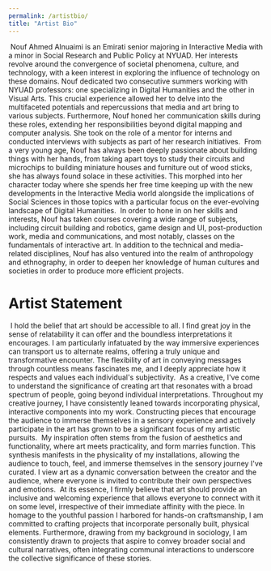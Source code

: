 ```yaml
---
permalink: /artistbio/
title: "Artist Bio"
---
```


 Nouf Ahmed Alnuaimi is an Emirati senior majoring in Interactive Media with a minor in Social Research and Public Policy at NYUAD. Her interests revolve around the convergence of societal phenomena, culture, and technology, with a keen interest in exploring the influence of technology on these domains. Nouf dedicated two consecutive summers working with NYUAD professors: one specializing in Digital Humanities and the other in Visual Arts. This crucial experience allowed her to delve into the multifaceted potentials and repercussions that media and art bring to various subjects. Furthermore, Nouf honed her communication skills during these roles, extending her responsibilities beyond digital mapping and computer analysis. She took on the role of a mentor for interns and conducted interviews with subjects as part of her research initiatives.
 From a very young age, Nouf has always been deeply passionate about building things with her hands, from taking apart toys to study their circuits and microchips to building miniature houses and furniture out of wood sticks, she has always found solace in these activities. This morphed into her character today where she spends her free time keeping up with the new developments in the Interactive Media world alongside the implications of Social Sciences in those topics with a particular focus on the ever-evolving landscape of Digital Humanities.
 In order to hone in on her skills and interests, Nouf has taken courses covering a wide range of subjects, including circuit building and robotics, game design and UI, post-production work, media and communications, and most notably, classes on the fundamentals of interactive art. In addition to the technical and media-related disciplines, Nouf has also ventured into the realm of anthropology and ethnography, in order to deepen her knowledge of human cultures and societies in order to produce more efficient projects. 


# Artist Statement 
 I hold the belief that art should be accessible to all. I find great joy in the sense of relatability it can offer and the boundless interpretations it encourages. I am particularly infatuated by the way immersive experiences can transport us to alternate realms, offering a truly unique and transformative encounter. The flexibility of art in conveying messages through countless means fascinates me, and I deeply appreciate how it respects and values each individual's subjectivity.
 As a creative, I've come to understand the significance of creating art that resonates with a broad spectrum of people, going beyond individual interpretations. Throughout my creative journey, I have consistently leaned towards incorporating physical, interactive components into my work. Constructing pieces that encourage the audience to immerse themselves in a sensory experience and actively participate in the art has grown to be a significant focus of my artistic pursuits. 
 My inspiration often stems from the fusion of aesthetics and functionality, where art meets practicality, and form marries function. This synthesis manifests in the physicality of my installations, allowing the audience to touch, feel, and immerse themselves in the sensory journey I've curated. I view art as a dynamic conversation between the creator and the audience, where everyone is invited to contribute their own perspectives and emotions.
 At its essence, I firmly believe that art should provide an inclusive and welcoming experience that allows everyone to connect with it on some level, irrespective of their immediate affinity with the piece. In homage to the youthful passion I harbored for hands-on craftsmanship, I am committed to crafting projects that incorporate personally built, physical elements. Furthermore, drawing from my background in sociology, I am consistently drawn to projects that aspire to convey broader social and cultural narratives, often integrating communal interactions to underscore the collective significance of these stories.
